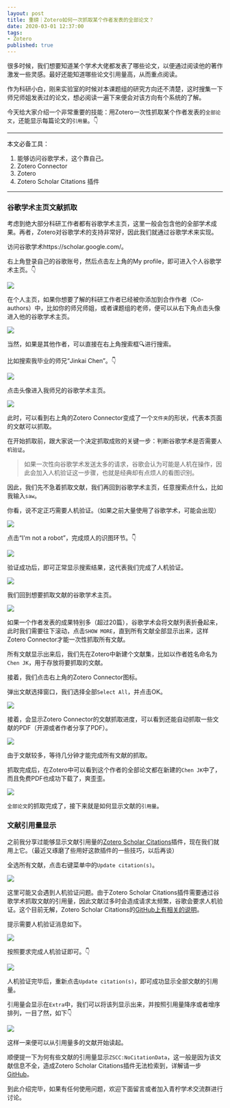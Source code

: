 ```yaml
---
layout: post
title: 重磅｜Zotero如何一次抓取某个作者发表的全部论文？
date: 2020-03-01 12:37:00
tags: 
- Zotero
published: true
---
```


很多时候，我们想要知道某个学术大佬都发表了哪些论文，以便通过阅读他的著作激发一些灵感。最好还能知道哪些论文引用量高，从而重点阅读。

作为科研小白，刚来实验室的时候对本课题组的研究方向还不清楚，这时搜集一下师兄师姐发表过的论文，想必阅读一遍下来便会对该方向有个系统的了解。

今天给大家介绍一个非常重要的技能：用Zotero一次性抓取某个作者发表的`全部论文`，还能显示每篇论文的`引用量`。👇

---

本文必备工具：

1. 能够访问谷歌学术，这个靠自己。
2. Zotero Connector
3. Zotero
4. Zotero Scholar Citations 插件

---



### 谷歌学术主页文献抓取

考虑到绝大部分科研工作者都有谷歌学术主页，这里一般会包含他的全部学术成果。再者，Zotero对谷歌学术的支持非常好，因此我们就通过谷歌学术来实现。

访问谷歌学术https://scholar.google.com/[](https://scholar.google.com/)。

右上角登录自己的谷歌账号，然后点击左上角的My profile，即可进入个人谷歌学术主页。👇

![](https://tva1.sinaimg.cn/large/00831rSTly1gcecipu3wdj31740pn76g.jpg)

在个人主页，如果你想要了解的科研工作者已经被你添加到合作作者（Co-authors）中，比如你的师兄师姐，或者课题组的老师，便可以从右下角点击头像进入他的谷歌学术主页。

![](https://tva1.sinaimg.cn/large/00831rSTly1gcecmz7zvcj31740pn0y3.jpg)

当然，如果是其他作者，可以直接在右上角搜索框🔍进行搜索。

比如搜索我毕业的师兄“Jinkai Chen”。👇

![](https://tva1.sinaimg.cn/large/00831rSTly1gcecs0wknvj31740pngnd.jpg)

点击头像进入我师兄的谷歌学术主页。

![](https://tva1.sinaimg.cn/large/00831rSTly1gcect8b6yvj31740pnwjl.jpg)

此时，可以看到右上角的Zotero Connector变成了一个`文件夹`的形状，代表本页面的文献可以抓取。

在开始抓取前，跟大家说一个决定抓取成败的关键一步：判断谷歌学术是否需要`人机验证`。

> 如果一次性向谷歌学术发送太多的请求，谷歌会认为可能是人机在操作，因此会加入人机验证这一步骤，也就是经典却有点烦人的看图识别。

因此，我们先不急着抓取文献，我们再回到谷歌学术主页，任意搜索点什么，比如我输入`saw`。

你看，说不定正巧需要人机验证。（如果之前大量使用了谷歌学术，可能会出现）

![](https://tva1.sinaimg.cn/large/00831rSTly1gced2qlu6sj31740q775t.jpg)

点击“I'm not a robot”，完成烦人的识图环节。👇

![](https://tva1.sinaimg.cn/large/00831rSTly1gced54krqbj31740q7418.jpg)

验证成功后，即可正常显示搜索结果，这代表我们完成了人机验证。

![](https://tva1.sinaimg.cn/large/00831rSTly1gced60fg8yj31740q779n.jpg)

我们回到想要抓取文献的谷歌学术主页。

![](https://tva1.sinaimg.cn/large/00831rSTly1gced7hakowj31740q7af0.jpg)

如果一个作者发表的成果特别多（超过20篇），谷歌学术会将文献列表折叠起来，此时我们需要往下滚动，点击`SHOW MORE`，直到所有文献全部显示出来，这样Zotero Connector才能一次性抓取所有文献。

所有文献显示出来后，我们先在Zotero中新建个文献集，比如以作者姓名命名为`Chen JK`，用于存放将要抓取的文献。

接着，我们点击右上角的Zotero Connector图标。

弹出文献选择窗口，我们选择全部`Select All`，并点击OK。

![](https://tva1.sinaimg.cn/large/00831rSTly1gcedbb0v1ij30jt0c5tap.jpg)

接着，会显示Zotero Connector的文献抓取进度，可以看到还能自动抓取一些文献的PDF（开源或者作者分享了PDF）。

![](https://tva1.sinaimg.cn/large/00831rSTly1gcedfzly4qj31740q70yz.jpg)

由于文献较多，等待几分钟才能完成所有文献的抓取。

抓取完成后，在Zotero中可以看到这个作者的全部论文都在新建的`Chen JK`中了，而且免费PDF也成功下载了，爽歪歪。

![](https://tva1.sinaimg.cn/large/00831rSTly1gcedjyogcwj31740q8qb2.jpg)

`全部论文`的抓取完成了，接下来就是如何显示文献的`引用量`。

### 文献引用量显示

之前我分享过能够显示文献引用量的[Zotero Scholar Citations](https://mp.weixin.qq.com/s/44ADU_pE5-9n2DxY3d_IEg)插件，现在我们就用上它。（最近又琢磨了些用好这款插件的一些技巧，以后再谈）

全选所有文献，点击右键菜单中的`Update citation(s)`。

![](https://tva1.sinaimg.cn/large/00831rSTly1gcedtx4bzij31740q8gvh.jpg)

这里可能又会遇到人机验证问题。由于Zotero Scholar Citations插件需要通过谷歌学术抓取文献的引用量，因此文献过多时会造成请求太频繁，谷歌会要求人机验证。这个目前无解，Zotero Scholar Citations的[GitHub上有相关的说明](https://github.com/MaxKuehn/zotero-scholar-citations)。

提示需要人机验证消息如下。

![](https://tva1.sinaimg.cn/large/00831rSTly1gcedzbeugtj31740q7jy3.jpg)

按照要求完成人机验证即可。👇

![](https://tva1.sinaimg.cn/large/00831rSTly1gcee01sdiij30oo0q7gmg.jpg)

人机验证完毕后，重新点击`Update citation(s)`，即可成功显示全部文献的引用量。

引用量会显示在`Extra`中，我们可以将该列显示出来，并按照引用量降序或者增序排列，一目了然，如下👇

![](https://tva1.sinaimg.cn/large/00831rSTly1gcee3z4z1gj31740q8wly.jpg)

这样一来便可以从引用量多的文献开始读起。

顺便提一下为何有些文献的引用量显示`ZSCC:NoCitationData`，这一般是因为该文献信息不全，造成Zotero Scholar Citations插件无法检索到，详解请一步[GitHub](https://github.com/MaxKuehn/zotero-scholar-citations)。

到此介绍完毕，如果有任何使用问题，欢迎下面留言或者加入青柠学术交流群进行讨论。

